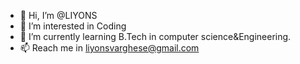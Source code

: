- 👋 Hi, I’m @LIYONS
- 👀 I’m interested in Coding
- 🌱 I’m currently learning B.Tech in computer science&Engineering.
- 📫 Reach me in liyonsvarghese@gmail.com
